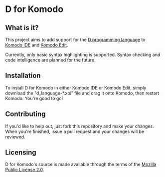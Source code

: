 D for Komodo
============

What is it?
-----------

This project aims to add support for the [D programming language](http://dlang.org/) to [Komodo IDE](http://www.activestate.com/komodo-ide/) and [Komodo Edit](http://www.activestate.com/komodo-edit/).

Currently, only basic syntax highlighting is supported.  Syntax checking and code intelligence are planned for the future.

Installation
------------

To install D for Komodo in either Komodo IDE or Komodo Edit, simply download the "d_language-*.xpi" file and drag it onto Komodo, then restart Komodo.  You're good to go!

Contributing
------------
If you'd like to help out, just fork this repository and make your changes.  When you're finished, issue a pull request and your changes will be reviewed.

Licensing
---------
D for Komodo's source is made available through the terms of the [Mozilla Public License 2.0](http://www.mozilla.org/MPL/2.0/).